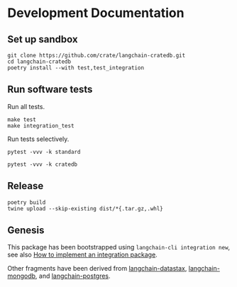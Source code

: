 # Development Documentation

## Set up sandbox
```shell
git clone https://github.com/crate/langchain-cratedb.git
cd langchain-cratedb
poetry install --with test,test_integration
```

## Run software tests
Run all tests.
```shell
make test
make integration_test
```
Run tests selectively.
```shell
pytest -vvv -k standard
```
```shell
pytest -vvv -k cratedb
```

## Release
```shell
poetry build
twine upload --skip-existing dist/*{.tar.gz,.whl}
```

## Genesis

This package has been bootstrapped using `langchain-cli integration new`,
see also [How to implement an integration package].

Other fragments have been derived from [langchain-datastax], [langchain-mongodb],
and [langchain-postgres].


[How to implement an integration package]: https://python.langchain.com/docs/contributing/how_to/integrations/package/
[langchain-datastax]: https://github.com/langchain-ai/langchain-datastax
[langchain-mongodb]: https://github.com/langchain-ai/langchain-mongodb
[langchain-postgres]: https://github.com/langchain-ai/langchain-postgres
